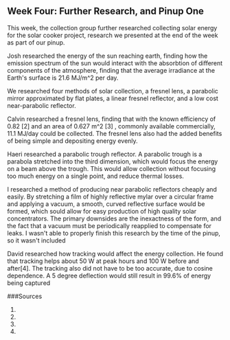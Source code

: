 ## Week Four: Further Research, and Pinup One

This week, the collection group further researched collecting solar energy for the solar cooker project, research we presented at the end of the week
as part of our pinup.

Josh researched the energy of the sun reaching earth, finding how the emission spectrum of the sun would interact with the absorbtion of different components of 
the atmosphere, finding that the average irradiance at the Earth's surface is 21.6 MJ/m^2 per day.

We researched four methods of solar collection, a fresnel lens, a parabolic mirror approximated by flat plates, a linear fresnel reflector, and a low cost
near-parabolic reflector. 

Calvin researched a fresnel lens, finding that with the known efficiency of 0.82 [2] and an area of 0.627 m^2 [3] , commonly available commercially, 
11.1 MJ/day could be collected. The fresnel lens also had the added benefits of being simple and depositing energy evenly.

Haeri researched a parabolic trough reflector. A parabolic trough is a parabola stretched into the third dimension, which would focus the energy on
a beam above the trough. This would allow collection without focusing too much energy on a single point, and reduce thermal losses.

I researched a method of producing near parabolic reflectors cheaply and easily. By stretching a film of highly reflective mylar over a circular
frame and applying a vacuum, a smooth, curved reflective surface would be formed, which sould allow for easy production of high quality solar concentrators.
The primary downsides are the inexactness of the form, and the fact that a vacuum must be periodically reapplied to compensate for leaks. I wasn't
able to properly finish this research by the time of the pinup, so it wasn't included

David researched how tracking would affect the energy collection. He found that tracking helps about 50 W at peak hours and 100 W before and after[4]. The tracking 
also did not have to be too accurate, due to cosine dependence. A 5 degree deflection would still result in 99.6% of energy being captured

###Sources

1.
2.
3.
4.




